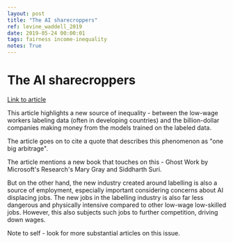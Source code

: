 ```yaml
---
layout: post
title: "The AI sharecroppers"
ref: levine_waddell_2019
date: 2019-05-24 00:00:01
tags: fairness income-inequality
notes: True
---
```


# The AI sharecroppers

[Link to article](https://www.axios.com/the-ai-sharecroppers-b316d333-ce00-47a1-afd5-219d6138461e.html)

This article highlights a new source of inequality - between the low-wage workers labeling data (often in developing countries) and the billion-dollar companies making money from the models trained on the labeled data.

The article goes on to cite a quote that describes this phenomenon as "one big arbitrage".

The article mentions a new book that touches on this - Ghost Work by Microsoft's Research's Mary Gray and Siddharth Suri.

But on the other hand, the new industry created around labelling is also a source of employment, especially important considering concerns about AI displacing jobs. The new jobs in the labelling industry is also far less dangerous and physically intensive compared to other low-wage low-skilled jobs. However, this also subjects such jobs to further competition, driving down wages.

Note to self - look for more substantial articles on this issue.
